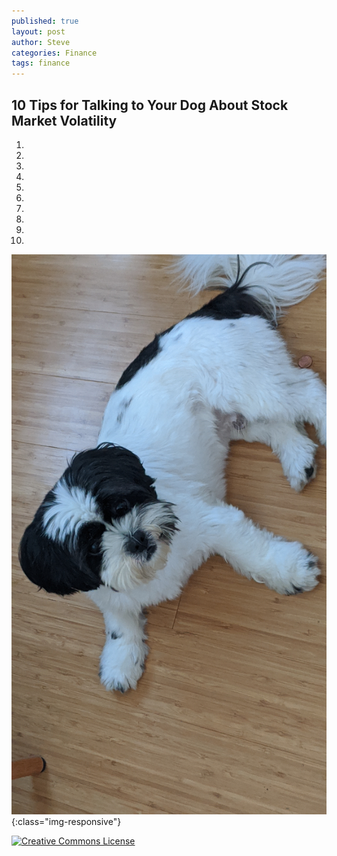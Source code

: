 ```yaml
---
published: true
layout: post
author: Steve
categories: Finance
tags: finance
---
```

## 10 Tips for Talking to Your Dog About Stock Market Volatility

1.

2.

3.

4.

5.

6.

7.

8.

9.

10.

![Kobe](/img/Kobe.jpg){:class="img-responsive"}

[![Creative Commons License](https://i.creativecommons.org/l/by-nc-nd/3.0/88x31.png)](https://creativecommons.org/licenses/by-nc-nd/3.0/)
